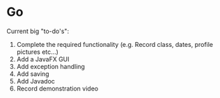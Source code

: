 # Go

Current big "to-do's":

1. Complete the required functionality (e.g. Record class, dates, profile pictures etc...)
2. Add a JavaFX GUI
3. Add exception handling
4. Add saving
5. Add Javadoc
6. Record demonstration video
